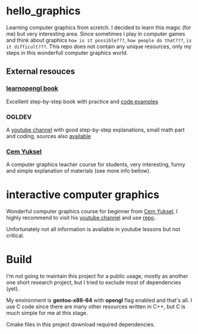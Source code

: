 # hello_graphics
Learning computer graphics from scretch.
I decided to learn this magic (for me) but very interesting area. Since sometimes I play in computer games and think about graphics `how is it possible???`, `how people do that???`, `is it difficult???`.
This repo does not contain any unique resources, only my steps in this wonderfull computer graphics world.

## External resouces
### [learnopengl book](https://learnopengl.com)
Excellent step-by-step book with practice and [code examples](https://github.com/g1augusto/learnopengl)

### OGLDEV
A [youtube channel](https://www.youtube.com/@OGLDEV) with good step-by-step explanations, small math part and coding, sources also [available](https://github.com/g1augusto/learnopengl)

### [Cem Yuksel](https://www.cemyuksel.com)
A computer graphics teacher course for students, very interesting, funny and simple explanation of materials (see more info bellow).

# interactive computer graphics
Wonderful computer graphics course for beginner from [Cem Yuksel](https://www.cemyuksel.com), I highly recommend to visit his [youtube channel](https://www.youtube.com/@cem_yuksel) and use [repo](https://github.com/cemyuksel).

Unfortunately not all information is available in youtube lessons but not critical.

# Build
I'm not going to maintain this project for a public usage, mostly as another one short research project, but I tried to exclude most of dependencies (yet).

My environment is **gentoo-x86-64** with **opengl** flag enabled and that's all. I use C code since there are many other resources written in C++, but C is much simple for me at this stage.

Cmake files in this project download required dependencies.
